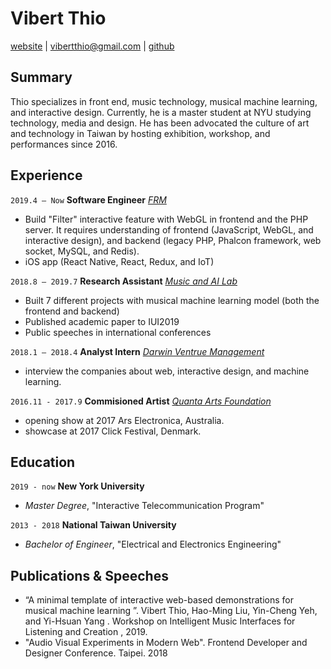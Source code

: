 # Vibert Thio
[website](https://vibertthio.com/portfolio) | [vibertthio@gmail.com](mailto:vibertthio@gmail.com) | [github](https://github.com/vibertthio)



## Summary

Thio specializes in front end, music technology, musical machine learning, and interactive design. Currently, he is a master student at NYU studying technology, media and design. He has been advocated the culture of art and technology in Taiwan by hosting exhibition, workshop, and performances since 2016.



## Experience

`2019.4 – Now` **Software Engineer** [*FRM*](https://frm.fm/)

- Build "Filter" interactive feature with WebGL in frontend and the PHP server. It requires understanding of frontend (JavaScript, WebGL, and interactive design), and backend (legacy PHP, Phalcon framework, web socket, MySQL, and Redis).
- iOS app (React Native, React, Redux, and IoT)

`2018.8 – 2019.7` **Research Assistant** [*Music and AI Lab*](https://musicai.citi.sinica.edu.tw/)

- Built 7 different projects with musical machine learning model (both the frontend and backend)
- Published academic paper to IUI2019
- Public speeches in international conferences

`2018.1 – 2018.4` **Analyst Intern** [*Darwin Ventrue Management*](http://darwin-venture.com.tw/english/aboutus.html)

- interview the companies about web, interactive design, and machine learning.

`2016.11 - 2017.9` **Commisioned Artist** [*Quanta Arts Foundation*](http://www.qaf.org.tw/)

- opening show at 2017 Ars Electronica, Australia.
- showcase at 2017 Click Festival, Denmark.



## Education

`2019 - now` **New York University**

- *Master Degree*, "Interactive Telecommunication Program"

`2013 - 2018` **National Taiwan University**

- *Bachelor of Engineer*, "Electrical and Electronics Engineering"



## Publications & Speeches

- “A minimal template of interactive web-based demonstrations for musical machine learning ”. Vibert Thio, Hao-Ming Liu, Yin-Cheng Yeh, and Yi-Hsuan Yang . Workshop on Intelligent Music Interfaces for Listening and Creation , 2019.
- "Audio Visual Experiments in Modern Web". Frontend Developer and Designer Conference. Taipei. 2018
